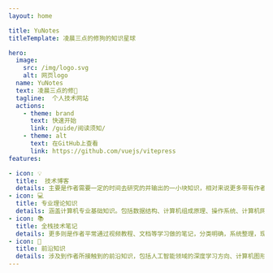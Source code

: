 ```yaml
---
layout: home

title: YuNotes
titleTemplate: 凌晨三点的修狗的知识星球

hero:
  image:
    src: /img/logo.svg
    alt: 网页logo
  name: YuNotes
  text: 凌晨三点的修🐶
  tagline:  个人技术网站 
  actions:
    - theme: brand
      text: 快速开始
      link: /guide/阅读须知/
    - theme: alt
      text: 在GitHub上查看
      link: https://github.com/vuejs/vitepress
features:

- icon: 💡
  title:  技术博客
  details: 主要是作者需要一定的时间去研究的并输出的一小块知识，相对来说更多带有作者的思考和理解...
- icon: 💻
  title: 专业理论知识
  details: 涵盖计算机专业基础知识。包括数据结构、计算机组成原理、操作系统、计算机网络、软件工程、数据库概论等主要课程
- icon: 📚
  title: 全栈技术笔记
  details: 更多则是作者平常通过视频教程、文档等学习做的笔记，分类明确，系统整理，现包括C++领域、前端开发、后端开发、图形开发...
- icon: 🤖
  title: 前沿知识
  details: 涉及到作者所接触到的前沿知识，包括人工智能领域的深度学习方向、计算机图形学基础
---
```

<script setup>
import {
  VPTeamPage,
  VPTeamPageTitle,
  VPTeamMembers
} from 'vitepress/theme'

const members = [
  {
    avatar: 'https://github.com/Moyu-moyuing.png',
    name: '凌晨三点的修狗',
    title: '认清形式，放弃幻想',
    links: [
      { icon: 'github', link: 'https://github.com/Moyu-moyuing' },
    ]
  },
]
</script>

<VPTeamPage>
  <VPTeamPageTitle>
    <template #title>
      核心成员介绍
    </template>
    <template #lead>
      <!-- The development of VitePress is guided by an international
      team, some of whom have chosen to be featured below. -->
    </template>
  </VPTeamPageTitle>
  <VPTeamMembers
    :members="members"
  />
</VPTeamPage>
